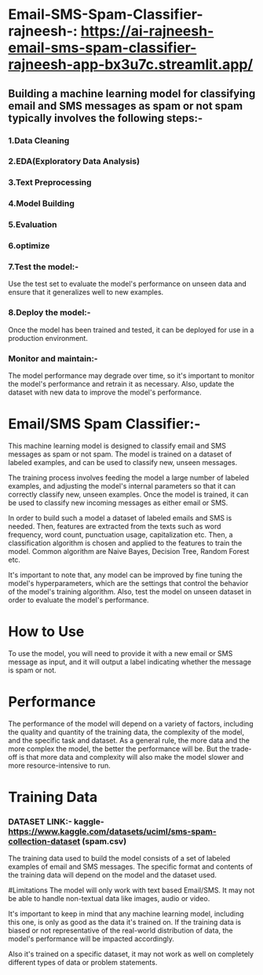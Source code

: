 # Email-SMS-Spam-Classifier-rajneesh-: https://ai-rajneesh-email-sms-spam-classifier-rajneesh-app-bx3u7c.streamlit.app/

## Building a machine learning model for classifying email and SMS messages as spam or not spam typically involves the following steps:-
### 1.Data Cleaning
### 2.EDA(Exploratory Data Analysis)
### 3.Text Preprocessing
### 4.Model Building
### 5.Evaluation
### 6.optimize
### 7.Test the model:-
Use the test set to evaluate the model's performance on unseen data and ensure that it generalizes well to new examples.
### 8.Deploy the model:- 
Once the model has been trained and tested, it can be deployed for use in a production environment.
### Monitor and maintain:-
The model performance may degrade over time, so it's important to monitor the model's performance and retrain it as necessary. Also, update the dataset with new data to improve the model's performance.

# Email/SMS Spam Classifier:-
This machine learning model is designed to classify email and SMS messages as spam or not spam. The model is trained on a dataset of labeled examples, and can be used to classify new, unseen messages.

The training process involves feeding the model a large number of labeled examples, and adjusting the model's internal parameters so that it can correctly classify new, unseen examples. Once the model is trained, it can be used to classify new incoming messages as either email or SMS.

In order to build such a model a dataset of labeled emails and SMS is needed. Then, features are extracted from the texts such as word frequency, word count, punctuation usage, capitalization etc. Then, a classification algorithm is chosen and applied to the features to train the model. Common algorithm are Naive Bayes, Decision Tree, Random Forest etc.

It's important to note that, any model can be improved by fine tuning the model's hyperparameters, which are the settings that control the behavior of the model's training algorithm. Also, test the model on unseen dataset in order to evaluate the model's performance.

# How to Use
To use the model, you will need to provide it with a new email or SMS message as input, and it will output a label indicating whether the message is spam or not. 

# Performance
The performance of the model will depend on a variety of factors, including the quality and quantity of the training data, the complexity of the model, and the specific task and dataset. As a general rule, the more data and the more complex the model, the better the performance will be. But the trade-off is that more data and complexity will also make the model slower and more resource-intensive to run.

# Training Data 
### DATASET LINK:- kaggle- https://www.kaggle.com/datasets/uciml/sms-spam-collection-dataset (spam.csv)
The training data used to build the model consists of a set of labeled examples of email and SMS messages. The specific format and contents of the training data will depend on the model and the dataset used. 

#Limitations
The model will only work with text based Email/SMS. It may not be able to handle non-textual data like images, audio or video.

It's important to keep in mind that any machine learning model, including this one, is only as good as the data it's trained on. If the training data is biased or not representative of the real-world distribution of data, the model's performance will be impacted accordingly.

Also it's trained on a specific dataset, it may not work as well on completely different types of data or problem statements.




